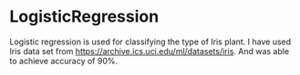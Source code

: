 # LogisticRegression
Logistic regression is used for classifying the type of Iris plant.
I have used Iris data set from https://archive.ics.uci.edu/ml/datasets/iris. 
And was able to achieve accuracy of 90%.
